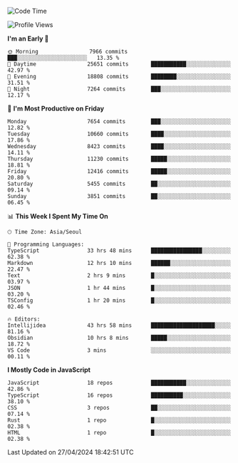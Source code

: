 <!--START_SECTION:waka-->
![Code Time](http://img.shields.io/badge/Code%20Time-5%2C997%20hrs%2013%20mins-blue)

![Profile Views](http://img.shields.io/badge/Profile%20Views-6-blue)

**I'm an Early 🐤** 

```text
🌞 Morning                7966 commits        ███░░░░░░░░░░░░░░░░░░░░░░   13.35 % 
🌆 Daytime                25651 commits       ███████████░░░░░░░░░░░░░░   42.97 % 
🌃 Evening                18808 commits       ████████░░░░░░░░░░░░░░░░░   31.51 % 
🌙 Night                  7264 commits        ███░░░░░░░░░░░░░░░░░░░░░░   12.17 % 
```
📅 **I'm Most Productive on Friday** 

```text
Monday                   7654 commits        ███░░░░░░░░░░░░░░░░░░░░░░   12.82 % 
Tuesday                  10660 commits       ████░░░░░░░░░░░░░░░░░░░░░   17.86 % 
Wednesday                8423 commits        ████░░░░░░░░░░░░░░░░░░░░░   14.11 % 
Thursday                 11230 commits       █████░░░░░░░░░░░░░░░░░░░░   18.81 % 
Friday                   12416 commits       █████░░░░░░░░░░░░░░░░░░░░   20.80 % 
Saturday                 5455 commits        ██░░░░░░░░░░░░░░░░░░░░░░░   09.14 % 
Sunday                   3851 commits        ██░░░░░░░░░░░░░░░░░░░░░░░   06.45 % 
```


📊 **This Week I Spent My Time On** 

```text
🕑︎ Time Zone: Asia/Seoul

💬 Programming Languages: 
TypeScript               33 hrs 48 mins      ████████████████░░░░░░░░░   62.38 % 
Markdown                 12 hrs 10 mins      ██████░░░░░░░░░░░░░░░░░░░   22.47 % 
Text                     2 hrs 9 mins        █░░░░░░░░░░░░░░░░░░░░░░░░   03.97 % 
JSON                     1 hr 44 mins        █░░░░░░░░░░░░░░░░░░░░░░░░   03.20 % 
TSConfig                 1 hr 20 mins        █░░░░░░░░░░░░░░░░░░░░░░░░   02.46 % 

🔥 Editors: 
Intellijidea             43 hrs 58 mins      ████████████████████░░░░░   81.16 % 
Obsidian                 10 hrs 8 mins       █████░░░░░░░░░░░░░░░░░░░░   18.72 % 
VS Code                  3 mins              ░░░░░░░░░░░░░░░░░░░░░░░░░   00.11 % 
```

**I Mostly Code in JavaScript** 

```text
JavaScript               18 repos            ███████████░░░░░░░░░░░░░░   42.86 % 
TypeScript               16 repos            ██████████░░░░░░░░░░░░░░░   38.10 % 
CSS                      3 repos             ██░░░░░░░░░░░░░░░░░░░░░░░   07.14 % 
Rust                     1 repo              █░░░░░░░░░░░░░░░░░░░░░░░░   02.38 % 
HTML                     1 repo              █░░░░░░░░░░░░░░░░░░░░░░░░   02.38 % 
```




 Last Updated on 27/04/2024 18:42:51 UTC
<!--END_SECTION:waka-->
